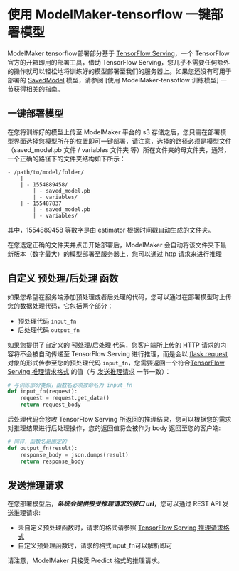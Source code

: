 # 使用 ModelMaker-tensorflow 一键部署模型

ModelMaker tensorflow部署部分基于 [TensorFlow Serving](https://github.com/tensorflow/serving)，一个 TensorFlow 官方的开箱即用的部署工具，借助 TensorFlow Serving，您几乎不需要任何额外的操作就可以轻松地将训练好的模型部署至我们的服务器上。如果您还没有可用于部署的 [SavedModel](https://tensorflow.google.cn/guide/saved_model#build_and_load_a_savedmodel) 模型，请参阅 [使用 ModelMaker-tensoflow 训练模型] 一节获得相关的指南。



## 一键部署模型

在您将训练好的模型上传至 ModelMaker 平台的 s3 存储之后，您只需在部署模型界面选择您模型所在的位置即可一键部署，请注意，选择的路径必须是模型文件（saved_model.pb 文件 / variables 文件夹 等）所在文件夹的母文件夹，通常，一个正确的路径下的文件夹结构如下所示：

```
- /path/to/model/folder/
  	|
  	| - 1554889458/
  		| - saved_model.pb
        | - variables/
  	| - 155487837
  		| - saved_model.pb
  		| - variables/
```

其中，1554889458 等数字是由 estimator 根据时间戳自动生成的文件夹。



在您选定正确的文件夹并点击开始部署后，ModelMaker 会自动将该文件夹下最新版本（数字最大）的模型部署至服务器上，您可以通过 http 请求来进行推理

## 自定义 预处理/后处理 函数

如果您希望在服务端添加预处理或者后处理的代码，您可以通过在部署模型时上传您的数据处理代码，它包括两个部分：

- 预处理代码 `input_fn`
- 后处理代码 `output_fn`

如果您提供了自定义的 预处理/后处理 代码，您客户端所上传的 HTTP 请求的内容将不会被自动传递至 TensorFlow Serving 进行推理，而是会以 [flask request](http://flask.pocoo.org/docs/1.0/api/#flask.Request) 对象的形式传参至您的预处理代码 `input_fn`，您需要返回一个符合[TensorFlow Serving 推理请求格式](https://www.tensorflow.org/tfx/serving/api_rest#request_format_2) 的值（与 [发送推理请求](#发送推理请求) 一节一致）：

```python
# 与训练部分类似，函数名必须被命名为 input_fn
def input_fn(request):
    request = request.get_data()
    return request_body
```



后处理代码会接收 TensorFlow Serving 所返回的推理结果，您可以根据您的需求对推理结果进行后处理操作，您的返回值将会被作为 body 返回至您的客户端:

```python
# 同样，函数名是固定的
def output_fn(result):
    response_body = json.dumps(result)
    return response_body
```

## 发送推理请求

在您部署模型后，***系统会提供接受推理请求的接口 url***，您可以通过 REST API 发送推理请求:
- 未自定义预处理函数时，请求的格式请参照 [TensorFlow Serving 推理请求格式](https://www.tensorflow.org/tfx/serving/api_rest#request_format_2) 
- 自定义预处理函数时，请求的格式input_fn可以解析即可

请注意，ModelMaker 只接受 Predict 格式的推理请求。
